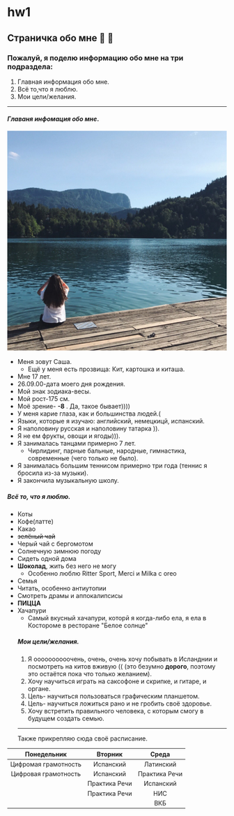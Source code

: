 # hw1
## Страничка обо мне :hatched_chick: :sparkling_heart:
### Пожалуй, я поделю информацию обо мне на три подраздела:
1.  Главная информация обо мне.
2.  Всё то,что я люблю.
3.  Мои цели/желания.
 _____________________________________________________________________
 #### _Главаня инфомация обо мне_.
![](https://github.com/sashakit/hw1/blob/master/SjbpYWy2rPQ.jpg)
 * Меня зовут Саша.
   * Ещё у меня есть прозвища: Кит, картошка и киташа.
* Мне 17 лет.
* 26.09.00-дата моего дня рождения.
* Мой знак зодиака-весы.
* Мой рост-175 см.
* Моё зрение- **-8** . Да, такое бывает))))
* У меня карие глаза, как и большинства людей.(
* Языки, которые я изучаю: английский, немецкицй, испанский.
* Я наполовину русская и наполовину татарка )).
* Я не ем фрукты, овощи и ягоды))).
* Я занималась танцами примерно 7 лет.
  * Чирлидинг, парные бальные, народные, гимнастика, современные (чего только не было).
* Я занималась большим теннисом примерно три года (теннис я бросила из-за музыки).
* Я закончила музыкальную школу.
##### _Всё то, что я люблю_.
* Коты 
* Кофе(латте)
* Какао
* ~~зелёный чай~~
* Черый чай с бергомотом
* Солнечную зимнюю погоду
* Сидеть одной дома
* **Шоколад**, жить без него не могу
  * Особенно люблю Ritter Sport, Merci и Milka с oreo
* Семья
* Читать, особенно антиутопии
* Смотреть драмы и аппокалипсисы
* **ПИЦЦА**
* Хачапури
  * Самый вкусный хачапури, которй я когда-либо ела, я ела в Костороме в ресторане "Белое солнце"
  ##### _Мои цели/желания_.
  1. Я оооооооооочень, очень, очень хочу побывать в Исланднии и посмотреть на китов вживую (( (это безумно **дорого**, поэтому это остаётся пока что только желанием).
  2. Хочу научиться играть на саксофоне и скрипке, и гитаре, и органе.
   3. Цель- научиться пользоваться графическим планшетом.
   4. Цель- научиться ложиться рано и не гробить своё здоровье.
   5. Хочу встретить правильного человека, с которым смогу в будущем создать семью.
   ___________________________________________________________________________________________
   Также прикрепляю сюда своё расписание.
  
 
 | Понедельник | Вторник | Среда |
 |:-------------:|:---------:|:-------:|
 | Цифромая грамотность | Испанский | Латинский     |
 | Цифровая грамотность | Испанский | Практика Речи |
 |                       | Практика Речи | Испанский |
 |                       | Практика Речи | НИС       |
 |                       |               | ВКБ       |

 
